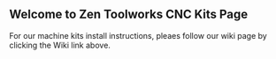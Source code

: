 ## Welcome to Zen Toolworks CNC Kits Page

For our machine kits install instructions, pleaes follow our wiki page by clicking the Wiki link above. 




